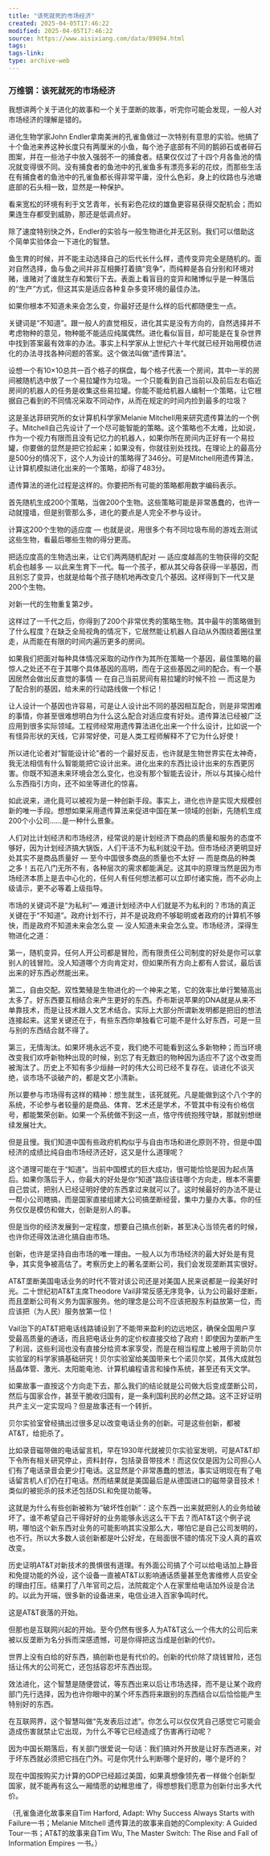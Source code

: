 ```yaml
---
title: "该死就死的市场经济"
created: 2025-04-05T17:46:22
modified: 2025-04-05T17:46:22
source: https://www.aisixiang.com/data/89894.html
tags:
tags-link:
type: archive-web
---
```

<h3>万维钢：该死就死的市场经济</h3>

我想讲两个关于进化的故事和一个关于垄断的故事，听完你可能会发现，一般人对市场经济的理解是错的。

进化生物学家John Endler拿南美洲的孔雀鱼做过一次特别有意思的实验。他搞了十个鱼池来养这种长度只有两厘米的小鱼，每个池子底部有不同的鹅卵石或者碎石图案，并在一些池子中放入强弱不一的捕食者。结果仅仅过了十四个月各鱼池的情况就变得很不同。没有捕食者的鱼池中的孔雀鱼多有漂亮多彩的花纹，而那些生活在有捕食者的鱼池中的孔雀鱼都长得非常平庸，没什么色彩，身上的纹路也与池塘底部的石头相一致，显然是一种保护。

看来宽松的环境有利于文艺青年，长有彩色花纹的雄鱼更容易获得交配机会；而如果连生存都受到威胁，那还是低调点好。

除了速度特别快之外，Endler的实验与一般生物进化并无区别。我们可以借助这个简单实验体会一下进化的智慧。

鱼生育的时候，并不能主动选择自己的后代长什么样，遗传变异完全是随机的。面对自然选择，鱼与鱼之间并非互相撕打着搞“竞争”，而纯粹是各自分别和环境对赌，谁赌对了谁就生存和繁衍下去。表面上看盲目的变异和赌博似乎是一种落后的“生产”方式，但这其实是适应各种复杂多变环境的最佳办法。

如果你根本不知道未来会怎么变，你最好还是什么样的后代都随便生一点。

关键词是“不知道”。跟一般人的直觉相反，进化其实是没有方向的，自然选择并不考虑物种的意见，物种能不能适应纯属偶然。进化看似盲目，却可能是在复杂世界中找到答案最有效率的办法。事实上科学家从上世纪六十年代就已经开始用模仿进化的办法寻找各种问题的答案。这个做法叫做“遗传算法”。

设想一个有10×10总共一百个格子的棋盘，每个格子代表一个房间，其中一半的房间被随机选中放了一个易拉罐作为垃圾。一个只能看到自己当前以及前后左右临近房间的机器人的任务是收集这些易拉罐。你能不能给机器人编制一个策略，让它根据自己看到的不同情况采取不同动作，从而在规定的时间内捡到最多的垃圾？

这是圣达菲研究所的女计算机科学家Melanie Mitchell用来研究遗传算法的一个例子。Mitchell自己先设计了一个尽可能智能的策略。这个策略也不太难，比如说，作为一个视力有限而且没有记忆力的机器人，如果你所在房间内正好有一个易拉罐，你要做的显然是把它捡起来；如果没有，你就往别处找找。在理论上的最高分是500分的情况下，这个人为设计的策略得了346分。可是Mitchell用遗传算法，让计算机模拟进化出来的一个策略，却得了483分。

遗传算法的进化过程是这样的。你要把所有可能的策略都用数字编码表示。

首先随机生成200个策略，当做200个生物。这些策略可能是非常愚蠢的，也许一动就撞墙，但是别管那么多，进化的要点是人完全不参与设计。

计算这200个生物的适应度 — 也就是说，用很多个有不同垃圾布局的游戏去测试这些生物，看最后哪些生物的得分更高。

把适应度高的生物选出来，让它们两两随机配对 — 适应度越高的生物获得的交配机会也越多 — 以此来生育下一代。每一个孩子，都从其父母各获得一半基因，而且别忘了变异，也就是给每个孩子随机地再改变几个基因。这样得到下一代又是200个生物。

对新一代的生物重复第2步。

这样过了一千代之后，你得到了200个非常优秀的策略生物。其中最牛的策略做到了什么程度？在缺乏全局视角的情况下，它居然能让机器人自动从外围绕着圈往里走，从而能在有限的时间内遍历更多的房间。

如果我们把面对每种具体情况采取的动作作为其所在策略一个基因，最佳策略的最惊人之处还不在于其哪个具体基因的高明，而在于这些基因之间的配合。有一个基因居然会做出反直觉的事情 — 在自己当前房间有易拉罐的时候不捡 — 而这是为了配合别的基因，给未来的行动路线做一个标记！

让人设计一个基因也许容易，可是让人设计出不同的基因相互配合，则是非常困难的事情，你甚至很难想明白为什么这么配合对适应度有好处。遗传算法已经被广泛应用到很多实际领域。工程师经常用遗传算法进化出来一个什么设计，比如说一个有怪异形状的天线，它非常好使，可是人类工程师解释不了它为什么好使！

所以进化论者对“智能设计论”者的一个最好反击，也许就是生物世界实在太神奇，我无法相信有什么智能能把它设计出来。进化出来的东西比设计出来的东西更厉害。你既不知道未来环境会怎么变化，也没有那个智能去设计，所以与其操心给什么东西指引方向，还不如坐等进化的惊喜。

如此说来，进化竟可以被视为是一种创新手段。事实上，进化也许是实现大规模创新的唯一手段。想想如果采用遗传算法来促进中国在某一领域的创新，先随机生成200个小公司……是一种什么景象。

人们对比计划经济和市场经济，经常说的是计划经济下商品的质量和服务的态度不够好，因为计划经济搞大锅饭，人们干活不为私利就没干劲。但市场经济更明显好处其实不是商品质量好 — 至今中国很多商品的质量也不太好 — 而是商品的种类之多！五花八门无所不有，各种层次的需求都能满足。这其中的原理当然是因为市场经济本质上是去中心化的，任何人有任何想法都可以立即付诸实施，而不必向上级请示，更不必等着上级指导。

市场的关键词不是“为私利”— 难道计划经济中人们就是不为私利的？市场的真正关键在于“不知道”。政府计划不行，并不是说政府不够聪明或者政府的计算机不够快，而是政府不知道未来会怎么变 — 没人知道未来会怎么变。市场经济，深得生物进化之道：

第一，随机变异。任何人开公司都是冒险，而有限责任公司制度的好处是你可以拿别人的钱冒险。没人知道哪个方向肯定对，但如果所有方向上都有人尝试，最后该出来的好东西必然能出来。

第二，自由交配。双性繁殖是生物进化的一个神来之笔，它的效率比单行繁殖高出太多了。好东西要互相结合来产生更好的东西。乔布斯说苹果的DNA就是从来不单靠技术，而是让技术跟人文艺术结合。实际上大部分所谓新发明都是把旧的想法连接起来。这里关键还在于，有些东西你单独看它可能不是什么好东西，可是一旦与别的东西结合就不得了。

第三，无情淘汰。如果环境永远不变，我们绝不可能看到这么多新物种；而当环境改变我们欢呼新物种出现的时候，别忘了有无数旧的物种因为适应不了这个改变而被淘汰了。历史上不知有多少烜赫一时的伟大公司已经不复存在。谈进化不谈灭绝，谈市场不谈破产的，都是文艺小清新。

所以要参与市场得有这样的精神：想生就生，该死就死。凡是能做到这个八个字的系统，不论参与者较量的是商品、体育、艺术还是学术，不管其中有没有价格信号，都能繁荣创新。如果一个系统做不到这一点，恪守传统抱残守缺，那就别想继续发展壮大。

但是且慢。我们知道中国有些政府机构似乎与自由市场和进化原则不符，但是中国经济的成绩比纯自由市场经济还好，这又是什么道理呢？

这个道理可能在于“知道”。当前中国模式的巨大成功，很可能恰恰是因为起点落后。如果你落后于人，你最大的好处是你“知道”路应该往哪个方向走，根本不需要自己尝试，把别人已经证明好使的东西拿过来就可以了。这时候最好的办法不是让一帮小公司瞎搞，而是国家直接组建大公司搞垄断经营，集中力量办大事。你的任务仅仅是模仿和做大，创新是别人的事。

但是当你的经济发展到一定程度，想要自己搞点创新，甚至决心当领先者的时候，也许你还得效法进化搞自由市场。

创新，也许是坚持自由市场的唯一理由。一般人以为市场经济的最大好处是有竞争，其实竞争被高估了。考察历史上的著名垄断公司，我们会发现垄断其实很好。

AT&T垄断美国电话业务的时代不管对该公司还是对美国人民来说都是一段美好时光。二十世纪初AT&T主席Theodore Vail非常反感无序竞争，认为公司最好垄断，而且垄断公司有义务为国家服务。他的理念是公司不应该把股东利益放第一位，而应该把（为人民）服务放第一位！

Vail治下的AT&T把电话线路铺设到了不能带来盈利的边远地区，确保全国用户享受最高质量的通话，而且把电话业务的定价权直接交给了政府！即使因为垄断产生了利润，这些利润也没有直接分给资本家享受，而是在相当程度上被用于资助贝尔实验室的科学家搞基础研究！贝尔实验室给美国带来七个诺贝尔奖，其伟大成就包括晶体管、激光、太阳能电池、计算机编程语言和操作系统，甚至还有天文学。

如果故事一直按这个方向走下去，那么我们的结论就是公司做大后变成垄断公司，然后与国家合作，甚至干脆收归国有，是一条利国利民的必然之路。这不正好证明共产主义一定实现吗？但是故事还有一个转折。

贝尔实验室曾经搞出过很多足以改变电话业务的创新。可是这些创新，都被AT&T，给扼杀了。

比如录音磁带做的电话留言机，早在1930年代就被贝尔实验室发明，可是AT&T却下令所有相关研究停止，资料封存，包括录音带技术！而这仅仅是因为公司担心人们有了电话录音会更少打电话。这显然是个非常愚蠢的想法，事实证明现在有了电话留言机人们仍在打电话。然而结果就是美国最后是从德国进口的磁带录音技术！类似的被扼杀的技术还包括DSL和免提功能等。

这就是为什么有些创新被称为“破坏性创新”：这个东西一出来就把别人的业务给破坏了。谁不希望自己干得好好的业务能够永远这么干下去？而AT&T这个例子说明，哪怕这个新东西对业务的可能影响其实没那么大，哪怕它是自己公司发明的，也不行。所以大多数人谈创新都是叶公好龙，在局面很不错的情况下没人真的喜欢改变。

历史证明AT&T对新技术的畏惧很有道理。有外面公司搞了个可以给电话加上静音和免提功能的外设，这个设备一直被AT&T以影响通话质量甚至危害维修人员安全的理由打压。结果打了八年官司之后，法院裁定个人在家里给电话加外设是合法的。以此为开端，很多新的设备进来，电信业进入百家争鸣时代。

这是AT&T衰落的开始。

但那也是互联网兴起的开始。至今仍然有很多人为AT&T这么一个伟大的公司后来被以反垄断为名分拆而深感遗憾，可是你得把这当成是创新的代价。

世界上没有白给的好东西，搞创新也是有代价的。创新的代价除了烧钱冒险，还包括让伟大的公司死亡，还包括容忍坏东西出现。

效法进化，这个智慧是随便尝试，等东西出来以后让市场选择，而不是让某个政府部门先行选择，因为也许你眼中的某个坏东西将来跟别的东西结合以后恰恰能产生特别好的东西。

在互联网界，这个智慧叫做“先发表后过滤”。你怎么可以仅仅凭自己感觉它可能会造成伤害就禁止它出现，为什么不等它已经造成了伤害再行动呢？

因为中国长期落后，有关部门很爱说一句话：我们搞对外开放是让好东西进来，对于坏东西就必须把它挡在门外。可是你凭什么判断哪个是好的，哪个是坏的？

现在中国按购买力计算的GDP已经超过美国，如果真想像领先者一样做个创新型国家，就不能再有这么一厢情愿的幼稚思维了，得想想我们愿意为创新付出多大代价。

（孔雀鱼进化故事来自Tim Harford, Adapt: Why Success Always Starts with Failure一书；Melanie Mitchell 遗传算法的故事来自她的Complexity: A Guided Tour一书；AT&T的故事来自Tim Wu, The Master Switch: The Rise and Fall of Information Empires 一书。）
